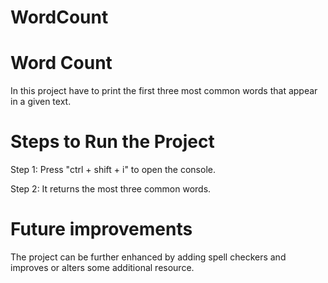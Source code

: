 # WordCount
# Word Count
In this project have to print the first three most common words that appear in a given text.

# Steps to Run the Project
Step 1: Press "ctrl + shift + i" to open the console.

Step 2: It returns the most three common words.

# Future improvements
The project can be further enhanced by adding spell checkers and improves or alters some additional resource.
